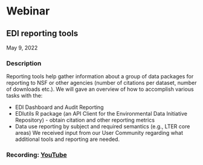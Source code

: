 # Webinar

## EDI reporting tools

May 9, 2022

### Description

Reporting tools help gather information about a group of data packages for reporting to NSF or other agencies (number of citations per dataset, number of downloads etc.). We will gave an overview of how to accomplish various tasks with the:
- EDI Dashboard and Audit Reporting
- EDIutils R package (an API Client for the Environmental Data Initiative 
  Repository) - obtain citation and other reporting metrics
- Data use reporting by subject and required semantics (e.g., LTER core areas)
We received input from our User Community regarding what additional tools and reporting are needed.

### Recording: [YouTube](https://youtu.be/T2waahuRiaY)

<!-- Webinars -->
